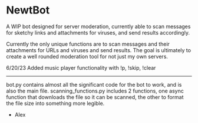 # NewtBot
A WIP bot designed for server moderation, currently able to scan messages for sketchy links and attachments for viruses, and send results accordingly.

Currently the only unique functions are to scan messages and their attachments for URLs and viruses and send results.
The goal is ultimately to create a well rounded moderation tool for not just my own servers.

6/20/23
Added music player functionality with !p, !skip, !clear

-----------------------------------------------------------------------------------------------------------------------------------
bot.py contains almost all the significant code for the bot to work, and is also the main file.
scanning_functions.py includes 2 functions, one async function that downloads the file so it can be scanned, the other to format the file size into something more legible.

- Alex
